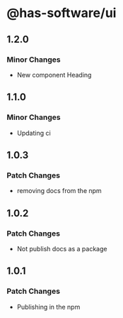 # @has-software/ui

## 1.2.0

### Minor Changes

- New component Heading

## 1.1.0

### Minor Changes

- Updating ci

## 1.0.3

### Patch Changes

- removing docs from the npm

## 1.0.2

### Patch Changes

- Not publish docs as a package

## 1.0.1

### Patch Changes

- Publishing in the npm
